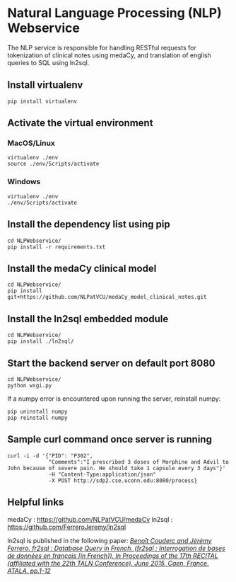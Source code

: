 # Natural Language Processing (NLP) Webservice

The NLP service is responsible for handling RESTful requests for tokenization of clinical notes using medaCy, and translation of english queries to SQL using ln2sql.

## Install virtualenv
```
pip install virtualenv
```

## Activate the virtual environment
### MacOS/Linux
```
virtualenv ./env
source ./env/Scripts/activate
```
### Windows
```
virtualenv ./env
./env/Scripts/activate
```

## Install the dependency list using pip
```
cd NLPWebservice/
pip install -r requirements.txt
```

## Install the medaCy clinical model
```
cd NLPWebservice/
pip install git+https://github.com/NLPatVCU/medaCy_model_clinical_notes.git
```
## Install the ln2sql embedded module
```
cd NLPWebservice/
pip install ./ln2sql/
```

## Start the backend server on default port 8080
```
cd NLPWebservice/
python wsgi.py
```
If a numpy error is encountered upon running the server, reinstall numpy:
```
pip uninstall numpy
pip reinstall numpy
```
## Sample curl command once server is running
```
curl -i -d '{"PID": "P302", 
             "Comments":"I prescribed 3 doses of Morphine and Advil to John because of severe pain. He should take 1 capsule every 3 days"}' 
             -H "Content-Type:application/json" 
             -X POST http://sdp2.cse.uconn.edu:8080/process}
```
## Helpful links

medaCy : https://github.com/NLPatVCU/medaCy
ln2sql : https://github.com/FerreroJeremy/ln2sql

ln2sql is published in the following paper:
<i><a rel="license" href="https://www.researchgate.net/publication/278965118_fr2sql_Interrogation_de_bases_de_donnees_en_francais">Benoît Couderc and Jérémy Ferrero. fr2sql : Database Query in French. (fr2sql : Interrogation de bases de données en français [in French]). In Proceedings of the 17th RECITAL (affiliated with the 22th TALN Conference). June 2015. Caen, France. ATALA. pp.1-12 </a></i>


